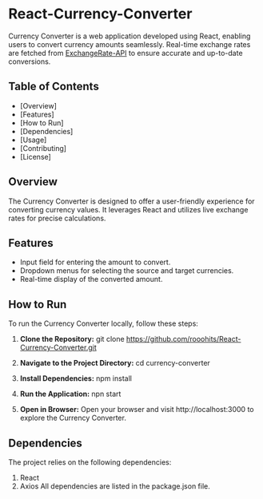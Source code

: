 # React-Currency-Converter

Currency Converter is a web application developed using React, enabling users to convert currency amounts seamlessly. Real-time exchange rates are fetched from [ExchangeRate-API](https://www.exchangerate-api.com/) to ensure accurate and up-to-date conversions.

## Table of Contents
- [Overview]
- [Features]
- [How to Run]
- [Dependencies]
- [Usage]
- [Contributing]
- [License]

## Overview

The Currency Converter is designed to offer a user-friendly experience for converting currency values. It leverages React and utilizes live exchange rates for precise calculations.

## Features

- Input field for entering the amount to convert.
- Dropdown menus for selecting the source and target currencies.
- Real-time display of the converted amount.

## How to Run

To run the Currency Converter locally, follow these steps:

1. **Clone the Repository:**
   git clone https://github.com/rooohits/React-Currency-Converter.git

2. **Navigate to the Project Directory:**
   cd currency-converter

3. **Install Dependencies:**
   npm install

4. **Run the Application:**
   npn start

5. **Open in Browser:**
Open your browser and visit http://localhost:3000 to explore the Currency Converter.


## Dependencies

The project relies on the following dependencies:
1. React
2. Axios 
All dependencies are listed in the package.json file.
